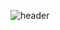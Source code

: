 ![header](https://capsule-render.vercel.app/api?type=wave&color=bc8c6a&height=120&section=header&text=HappyHouse&fontSize=50&fontColor=241e19)

